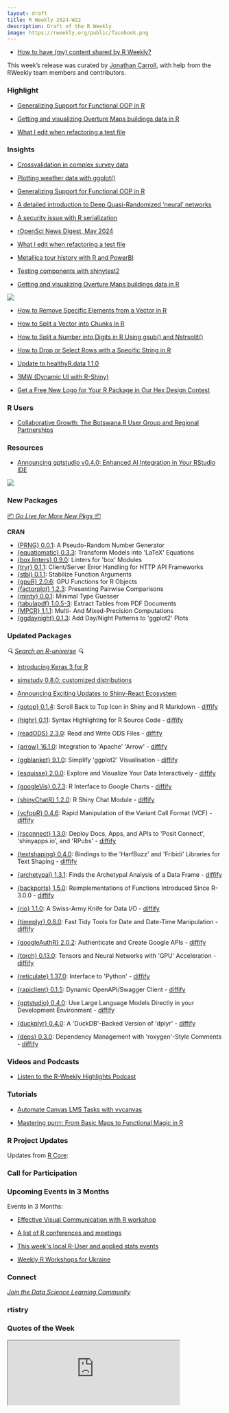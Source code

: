 ```yaml
---
layout: draft
title: R Weekly 2024-W22
description: Draft of the R Weekly
image: https://rweekly.org/public/facebook.png
---
```



+ [How to have (my) content shared by R Weekly?](https://github.com/rweekly/rweekly.org#how-to-have-my-content-shared-by-r-weekly)

This week’s release was curated by [Jonathan Carroll](https://fosstodon.org/@jonocarroll), with help from the RWeekly team members and contributors.

### Highlight

+ [Generalizing Support for Functional OOP in R](https://blog.r-project.org/2024/05/17/generalizing-support-for-functional-oop-in-r/)

+ [Getting and visualizing Overture Maps buildings data in R](https://walker-data.com/posts/overture-buildings/)

+ [What I edit when refactoring a test file](https://masalmon.eu/2024/05/23/refactoring-tests/)

### Insights

+ [Crossvalidation in complex survey data](https://notstatschat.rbind.io/2024/05/21/crossvalidation-in-complex-survey-data/)
+ [Plotting weather data with ggplot()](https://www.statforbiology.com/2024/r_ggplot_dualscaledaxes/)
+ [Generalizing Support for Functional OOP in R](https://blog.r-project.org/2024/05/17/generalizing-support-for-functional-oop-in-r/)
+ [A detailed introduction to Deep Quasi-Randomized ‘neural’ networks](https://thierrymoudiki.github.io/blog/2024/05/19/python/r/deep-qrns)
+ [A security issue with R serialization](https://f.briatte.org/r/security-issue-with-r-serialization)
+ [rOpenSci News Digest, May 2024](https://ropensci.org/blog/2024/05/24/ropensci-news-may-2024/)

+ [What I edit when refactoring a test file](https://masalmon.eu/2024/05/23/refactoring-tests/)
+ [Metallica tour history with R and PowerBI](https://johnmackintosh.net/blog/powerbi/2024-05-23-met-bi/)
+ [Testing components with shinytest2](https://jakubsob.github.io/blog/testing-components-with-shinytest2/)
+ [Getting and visualizing Overture Maps buildings data in R](https://walker-data.com/posts/overture-buildings/)

![](https://raw.githubusercontent.com/rweekly/image/master/2024/W22/sanfran_600.png)

+ [How to Remove Specific Elements from a Vector in R](https://www.spsanderson.com/steveondata/posts/2024-05-20/)
+ [How to Split a Vector into Chunks in R](https://www.spsanderson.com/steveondata/posts/2024-05-21/)
+ [How to Split a Number into Digits in R Using gsub() and Nstrsplit()](https://www.spsanderson.com/steveondata/posts/2024-05-22/)
+ [How to Drop or Select Rows with a Specific String in R](https://www.spsanderson.com/steveondata/posts/2024-05-23/)
+ [Update to healthyR.data 1.1.0](https://www.spsanderson.com/steveondata/posts/2024-05-24/)

+ [3MW (Dynamic UI with R-Shiny)](https://3mw.albert-rapp.de/p/shiny-dynamic-ui)

+ [Get a Free New Logo for Your R Package in Our Hex Design Contest](https://www.appsilon.com/post/hex-contest)

### R Users

+ [Collaborative Growth: The Botswana R User Group and Regional Partnerships](https://www.r-consortium.org/blog/2024/05/24/collaborative-growth-the-botswana-r-user-group-and-regional-partnerships)

### Resources

- [Announcing gptstudio v0.4.0: Enhanced AI Integration in Your RStudio IDE](https://github.com/MichelNivard/gptstudio/discussions/210)

![](https://raw.githubusercontent.com/rweekly/image/master/2024/W22/gptstudio_600.png)

### New Packages

<p class="added-hostname"><a href="https://rweekly.org/live" target="_blank" class="externalLink">📦 <i>Go Live for More New Pkgs</i> 📦</a></p>

**CRAN**

+ [{PRNG} 0.0.1](https://cran.r-project.org/package=PRNG): A Pseudo-Random Number Generator
+ [{equatiomatic} 0.3.3](https://cran.r-project.org/package=equatiomatic): Transform Models into 'LaTeX' Equations
+ [{box.linters} 0.9.0](https://cran.r-project.org/package=box.linters): Linters for 'box' Modules
+ [{tryr} 0.1.1](https://cran.r-project.org/package=tryr): Client/Server Error Handling for HTTP API Frameworks
+ [{stbl} 0.1.1](https://cran.r-project.org/package=stbl): Stabilize Function Arguments
+ [{gpuR} 2.0.6](https://cran.r-project.org/package=gpuR): GPU Functions for R Objects
+ [{factorplot} 1.2.3](https://cran.r-project.org/package=factorplot): Presenting Pairwise Comparisons
+ [{minty} 0.0.1](https://cran.r-project.org/package=minty): Minimal Type Guesser
+ [{tabulapdf} 1.0.5-3](https://cran.r-project.org/package=tabulapdf): Extract Tables from PDF Documents
+ [{MPCR} 1.1.1](https://cran.r-project.org/package=MPCR): Multi- And Mixed-Precision Computations
+ [{ggdaynight} 0.1.3](https://cran.r-project.org/package=ggdaynight): Add Day/Night Patterns to 'ggplot2' Plots

### Updated Packages

<i>🔍 [Search on R-universe](https://r-universe.dev/search/) 🔍</i>

+ [Introducing Keras 3 for R](https://blogs.rstudio.com/tensorflow/posts/2024-05-21-keras3)
+ [simstudy 0.8.0: customized distributions](https://www.rdatagen.net/post/2024-05-21-simstudy-customized-distributions/)
+ [Announcing Exciting Updates to Shiny-React Ecosystem](https://www.appsilon.com/post/shiny-react-ecosystem-updates)

+ [{gotop} 0.1.4](https://cran.r-project.org/package=gotop): Scroll Back to Top Icon in Shiny and R Markdown - [diffify](https://diffify.com/R/gotop)
+ [{highr} 0.11](https://cran.r-project.org/package=highr): Syntax Highlighting for R Source Code - [diffify](https://diffify.com/R/highr)
+ [{readODS} 2.3.0](https://cran.r-project.org/package=readODS): Read and Write ODS Files - [diffify](https://diffify.com/R/readODS)
+ [{arrow} 16.1.0](https://cran.r-project.org/package=arrow): Integration to 'Apache' 'Arrow' - [diffify](https://diffify.com/R/arrow)
+ [{ggblanket} 9.1.0](https://cran.r-project.org/package=ggblanket): Simplify 'ggplot2' Visualisation - [diffify](https://diffify.com/R/ggblanket)
+ [{esquisse} 2.0.0](https://cran.r-project.org/package=esquisse): Explore and Visualize Your Data Interactively - [diffify](https://diffify.com/R/esquisse)
+ [{googleVis} 0.7.3](https://cran.r-project.org/package=googleVis): R Interface to Google Charts - [diffify](https://diffify.com/R/googleVis)
+ [{shinyChatR} 1.2.0](https://cran.r-project.org/package=shinyChatR): R Shiny Chat Module - [diffify](https://diffify.com/R/shinyChatR)
+ [{vcfppR} 0.4.6](https://cran.r-project.org/package=vcfppR): Rapid Manipulation of the Variant Call Format (VCF) - [diffify](https://diffify.com/R/vcfppR)
+ [{rsconnect} 1.3.0](https://cran.r-project.org/package=rsconnect): Deploy Docs, Apps, and APIs to 'Posit Connect', 'shinyapps.io', and 'RPubs' - [diffify](https://diffify.com/R/rsconnect)
+ [{textshaping} 0.4.0](https://cran.r-project.org/package=textshaping): Bindings to the 'HarfBuzz' and 'Fribidi' Libraries for Text Shaping - [diffify](https://diffify.com/R/textshaping)
+ [{archetypal} 1.3.1](https://cran.r-project.org/package=archetypal): Finds the Archetypal Analysis of a Data Frame - [diffify](https://diffify.com/R/archetypal)
+ [{backports} 1.5.0](https://cran.r-project.org/package=backports): Reimplementations of Functions Introduced Since R-3.0.0 - [diffify](https://diffify.com/R/backports)
+ [{rio} 1.1.0](https://cran.r-project.org/package=rio): A Swiss-Army Knife for Data I/O - [diffify](https://diffify.com/R/rio)
+ [{timeplyr} 0.8.0](https://cran.r-project.org/package=timeplyr): Fast Tidy Tools for Date and Date-Time Manipulation - [diffify](https://diffify.com/R/timeplyr)
+ [{googleAuthR} 2.0.2](https://cran.r-project.org/package=googleAuthR): Authenticate and Create Google APIs - [diffify](https://diffify.com/R/googleAuthR)
+ [{torch} 0.13.0](https://cran.r-project.org/package=torch): Tensors and Neural Networks with 'GPU' Acceleration - [diffify](https://diffify.com/R/torch)
+ [{reticulate} 1.37.0](https://cran.r-project.org/package=reticulate): Interface to 'Python' - [diffify](https://diffify.com/R/reticulate)
+ [{rapiclient} 0.1.5](https://cran.r-project.org/package=rapiclient): Dynamic OpenAPI/Swagger Client - [diffify](https://diffify.com/R/rapiclient)
+ [{gptstudio} 0.4.0](https://cran.r-project.org/package=gptstudio): Use Large Language Models Directly in your Development Environment - [diffify](https://diffify.com/R/gptstudio)
+ [{duckplyr} 0.4.0](https://cran.r-project.org/package=duckplyr): A 'DuckDB'-Backed Version of 'dplyr' - [diffify](https://diffify.com/R/duckplyr)
+ [{deps} 0.3.0](https://cran.r-project.org/package=deps): Dependency Management with 'roxygen'-Style Comments - [diffify](https://diffify.com/R/deps)

### Videos and Podcasts

+ [Listen to the R-Weekly Highlights Podcast](https://serve.podhome.fm/r-weekly-highlights)

### Tutorials

+ [Automate Canvas LMS Tasks with vvcanvas](https://vusaverse.github.io/posts/vvcanvas.html)

+ [Mastering purrr: From Basic Maps to Functional Magic in R](https://medium.com/number-around-us/mastering-purrr-from-basic-maps-to-functional-magic-in-r-e74ef3d0d349)

<!--<div class="post-more-begin></div><div class="post-more-end"></div>-->

### R Project Updates

Updates from [R Core](http://developer.r-project.org/blosxom.cgi/R-devel/NEWS):

### Call for Participation

### Upcoming Events in 3 Months

Events in 3 Months:

+ [Effective Visual Communication with R workshop](https://r-posts.com/effective-visual-communication-with-r-workshop/)

+ [A list of R conferences and meetings](https://jumpingrivers.github.io/meetingsR/events.html)

+ [This week's local R-User and applied stats events](https://community.rstudio.com/c/irl)

+ [Weekly R Workshops for Ukraine](https://sites.google.com/view/dariia-mykhailyshyna/main/r-workshops-for-ukraine)


### Connect

<i>[Join the Data Science Learning Community](https://DSLC.io/)</i>

### rtistry


### Quotes of the Week

<iframe src="https://mastodon.social/@o_simardcasanova/112462804064395795/embed" width="400" allowfullscreen="allowfullscreen" sandbox="allow-scripts allow-same-origin allow-popups allow-popups-to-escape-sandbox allow-forms"></iframe>


